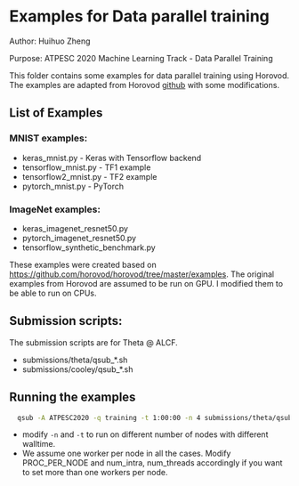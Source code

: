 # Examples for Data parallel training 

Author: Huihuo Zheng

Purpose: ATPESC 2020 Machine Learning Track - Data Parallel Training

This folder contains some examples for data parallel training using Horovod. The examples are adapted from Horovod [github](https://github.com/horovod/horovod/tree/master/examples) with some modifications. 

## List of Examples 

### MNIST examples:
* keras_mnist.py - Keras with Tensorflow backend
* tensorflow_mnist.py  - TF1 example
* tensorflow2_mnist.py - TF2 example
* pytorch_mnist.py - PyTorch
     
### ImageNet examples:
* keras_imagenet_resnet50.py
* pytorch_imagenet_resnet50.py
* tensorflow_synthetic_benchmark.py

These examples were created based on https://github.com/horovod/horovod/tree/master/examples. The original examples from Horovod are assumed to be run on GPU. I modified them to be able to run on CPUs.

## Submission scripts:
   The submission scripts are for Theta @ ALCF.	
* submissions/theta/qsub_*.sh
* submissions/cooley/qsub_*.sh

## Running the examples
```bash
  qsub -A ATPESC2020 -q training -t 1:00:00 -n 4 submissions/theta/qsub_keras_mnist.py
```
* modify ```-n``` and ```-t``` to run on different number of nodes with different walltime. 
* We assume one worker per node in all the cases. Modify PROC_PER_NODE and num_intra, num_threads accordingly if you want to set more than one workers per node. 